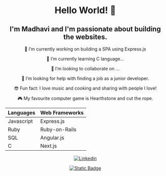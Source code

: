 <div align="center">

# Hello World! 👋

## I'm Madhavi and I'm passionate about building the websites.

🔭 I’m currently working on building a SPA using Express.js

🌱 I’m currently learning C language...

👯 I’m looking to collaborate on ...

🤔 I’m looking for help with finding a job as a junior developer.

😎 Fun fact: I love music and cooking and sharing with people I love!

🎮 My favourite computer game is Hearthstone and cut the rope.

| Languages  | Web Frameworks |
| ---------- | -------------- |
| Javascript | Express.js     |
| Ruby       | Ruby-on-Rails  |
| SQL        | Angular.js     |
| C          | Next.js        |

[![Linkedin](https://img.shields.io/badge/MadhaviMeegahapola-blue?style=for-the-badge&logo=linkedin&logoColor=whiteMadhaviMeegahapola&colorB=00757b)](https://www.linkedin.com/in/madhavi-m-014b79b2/)

[![Static Badge](https://img.shields.io/badge/madie86-black?logo=codepen&label=Codepen&link=https%3A%2F%2Fcodepen.io%2Fmadie86)](https://codepen.io/madie86)

</div>
